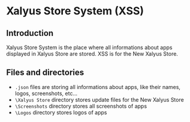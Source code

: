 # Xalyus Store System (XSS)
## Introduction
Xalyus Store System is the place where all informations about apps displayed in Xalyus Store are stored.
XSS is for the New Xalyus Store.

## Files and directories
- `.json` files are storing all informations about apps, like their names, logos, screenshots, etc...
- `\Xalyus Store` directory stores update files for the New Xalyus Store
- `\Screenshots` directory stores all screenshots of apps
- `\Logos` directory stores logos of apps
